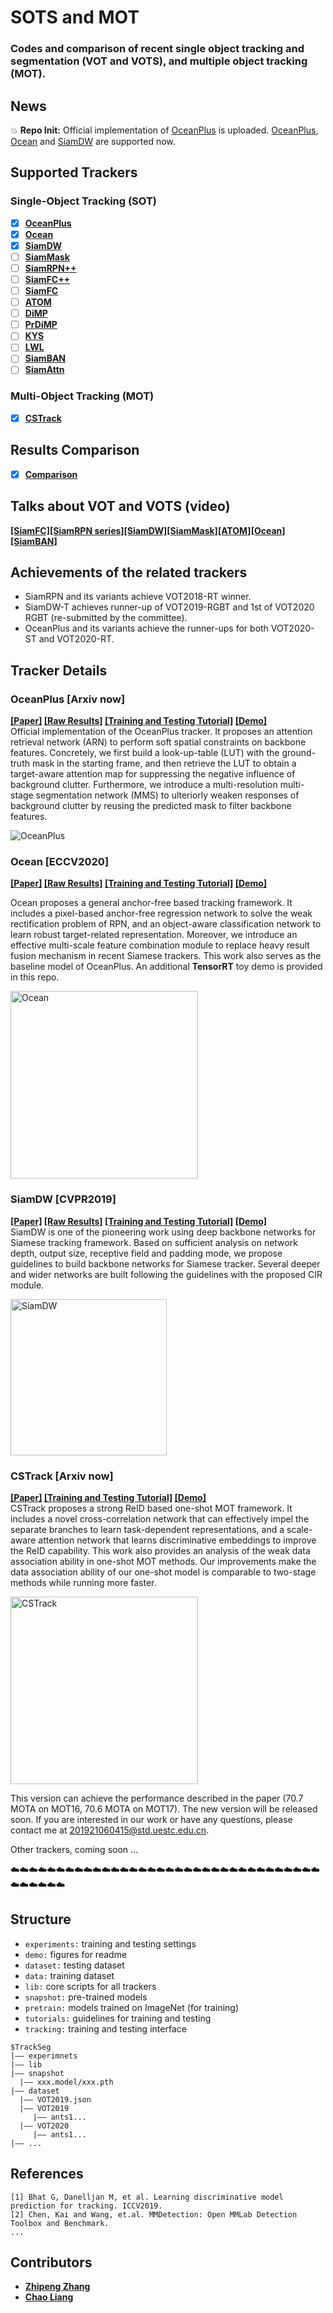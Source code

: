 # SOTS and MOT

### Codes and comparison of recent single object tracking and segmentation (VOT and VOTS), and multiple object tracking (MOT).

## News
:boom: **Repo Init:** Official implementation of [OceanPlus]() is uploaded. [OceanPlus](), [Ocean]() and [SiamDW]() are supported now. 

## Supported Trackers

### Single-Object Tracking (SOT)

- [x] [**OceanPlus**]()
- [x] [**Ocean**]()
- [x] [**SiamDW**]()
- [ ] [**SiamMask**]()
- [ ] [**SiamRPN++**]()
- [ ] [**SiamFC++**]()
- [ ] [**SiamFC**]()
- [ ] [**ATOM**]()
- [ ] [**DiMP**]() 
- [ ] [**PrDiMP**]()
- [ ] [**KYS**]()
- [ ] [**LWL**]()
- [ ] [**SiamBAN**]()
- [ ] [**SiamAttn**]()

### Multi-Object Tracking (MOT)
- [x] [**CSTrack**]()

## Results Comparison
- [x] [**Comparison**](https://github.com/JudasDie/Comparison)

## Talks about VOT and VOTS (video)

[**[SiamFC]**](https://www.bilibili.com/video/BV1ck4y1B7Yv?from=search&seid=15454527879078953284)[**[SiamRPN series]**](https://www.bilibili.com/video/BV1tJ411K7iQ?from=search&seid=16794822988427286264)[**[SiamDW]**](https://www.bilibili.com/video/BV1ut411L7Ru?from=search&seid=8271716311900472376)[**[SiamMask]**](https://www.bilibili.com/video/BV1Kt411u7CT?from=search&seid=684552033902530378)[**[ATOM]**](https://www.bilibili.com/video/BV1Lt411n7mK?from=search&seid=8307889874986411460)[**[Ocean]**](https://www.bilibili.com/video/BV1354y1e7wU?from=search&seid=15378680533874208460)[**[SiamBAN]**](https://www.youtube.com/watch?v=HW61L2GI7Kc)

## Achievements of the related trackers
- SiamRPN and its variants achieve VOT2018-RT winner.
- SiamDW-T achieves runner-up of VOT2019-RGBT and 1st of VOT2020 RGBT (re-submitted by the committee).
- OceanPlus and its variants achieve the runner-ups for both VOT2020-ST and VOT2020-RT.


## Tracker Details
### OceanPlus [Arxiv now]
**[[Paper]]() [[Raw Results]]() [[Training and Testing Tutorial]](https://github.com/JudasDie/SOTS/tree/master/lib/tutorial/OceanPlus/oceanplus.md) [[Demo]]()** <br/>
Official implementation of the OceanPlus tracker. It proposes an attention retrieval network (ARN) to perform soft spatial constraints on backbone features. Concretely, we first build a look-up-table (LUT) with the ground-truth mask in the starting frame, and then retrieve the LUT to obtain a target-aware attention map for suppressing the negative influence of background clutter. Furthermore, we introduce a multi-resolution multi-stage segmentation network (MMS) to ulteriorly weaken responses of background clutter by reusing the predicted mask to filter backbone features.


</div>
<img src="https://github.com/JudasDie/SOTS/blob/master/demo/oceanplu_overview.png"  alt="OceanPlus"/><br/>
</div>

### Ocean [ECCV2020]
**[[Paper]](https://arxiv.org/abs/2006.10721) [[Raw Results]](https://drive.google.com/file/d/1vDp4MIkWzLVOhZ-Yt2Zdq8Z_Z0rz6y0R/view?usp=sharing) [[Training and Testing Tutorial]](https://github.com/JudasDie/SOTS/tree/master/lib/tutorial/Ocean/ocean.md) [[Demo]](https://www.youtube.com/watch?v=83-XCEsQ1Kg&feature=youtu.be)** <br/>

Ocean proposes a general anchor-free based tracking framework. It includes a pixel-based anchor-free regression network to solve the weak rectification problem of RPN, and an object-aware classification network to learn robust target-related representation. Moreover, we introduce an effective multi-scale feature combination module to replace heavy result fusion mechanism in recent Siamese trackers. This work also serves as the baseline model of OceanPlus. An additional **TensorRT** toy demo is provided in this repo.
<div align="left">
  <img src="https://github.com/JudasDie/SOTS/blob/master/demo/Ocean_overview.jpg" height="300" alt="Ocean"/><br/>
  <!-- <p>Example SiamFC, SiamRPN and SiamMask outputs.</p> -->
</div>

### SiamDW [CVPR2019]
**[[Paper]](http://openaccess.thecvf.com/content_CVPR_2019/papers/Zhang_Deeper_and_Wider_Siamese_Networks_for_Real-Time_Visual_Tracking_CVPR_2019_paper.pdf) [[Raw Results]](https://github.com/researchmm/SiamDW) [[Training and Testing Tutorial]](https://github.com/JudasDie/SOTS/tree/master/lib/tutorial/SiamDW/siamdw.md) [[Demo]]()** <br/>
SiamDW is one of the pioneering work using deep backbone networks for Siamese tracking framework. Based on sufficient analysis on network depth, output size, receptive field and padding mode, we propose guidelines to build backbone networks for Siamese tracker. Several deeper and wider networks are built following the guidelines with the proposed CIR module. 

<img src="https://github.com/JudasDie/SOTS/blob/master/demo/siamdw_overview.jpg" height="250" alt="SiamDW"/><br/>

### CSTrack [Arxiv now]
**[[Paper]](https://arxiv.org/abs/2010.12138) [[Training and Testing Tutorial]](https://github.com/JudasDie/SOTS/blob/master/lib/tutorial/CSTrack/cstrack.md) [[Demo]](https://motchallenge.net/method/MOT=3601&chl=10)** <br/>
CSTrack proposes a strong ReID based one-shot MOT framework. It includes a novel cross-correlation network that can effectively impel the separate branches to learn task-dependent representations, and a scale-aware attention network that learns discriminative embeddings to improve the ReID capability. This work also provides an analysis of the weak data association ability in one-shot MOT methods. Our improvements make the data association ability of our one-shot model is comparable to two-stage methods while running more faster.

<img src="https://github.com/JudasDie/SOTS/blob/master/demo/CSTrack_CCN.jpg" height="300" alt="CSTrack"/><br/>

This version can achieve the performance described in the paper (70.7 MOTA on MOT16, 70.6 MOTA on MOT17). The new version will be released soon. If you are interested in our work or have any questions, please contact me at 201921060415@std.uestc.edu.cn.


Other trackers, coming soon ...


:cloud::cloud::cloud::cloud::cloud::cloud::cloud::cloud::cloud::cloud::cloud::cloud::cloud::cloud::cloud::cloud::cloud::cloud::cloud::cloud::cloud::cloud::cloud::cloud::cloud::cloud::cloud::cloud::cloud::cloud::cloud::cloud::cloud::cloud::cloud::cloud::cloud::cloud::cloud::cloud:


## Structure
- `experiments:` training and testing settings
- `demo:` figures for readme
- `dataset:` testing dataset
- `data:` training dataset
- `lib:` core scripts for all trackers
- `snapshot:` pre-trained models 
- `pretrain:` models trained on ImageNet (for training)
- `tutorials:` guidelines for training and testing
- `tracking:` training and testing interface

```
$TrackSeg
|—— experimnets
|—— lib
|—— snapshot
  |—— xxx.model/xxx.pth
|—— dataset
  |—— VOT2019.json 
  |—— VOT2019
     |—— ants1...
  |—— VOT2020
     |—— ants1...
|—— ...

```

## References
```
[1] Bhat G, Danelljan M, et al. Learning discriminative model prediction for tracking. ICCV2019.
[2] Chen, Kai and Wang, et.al. MMDetection: Open MMLab Detection Toolbox and Benchmark.
...
```
## Contributors
- **[Zhipeng Zhang](https://github.com/JudasDie)**
- **[Chao Liang]()**








